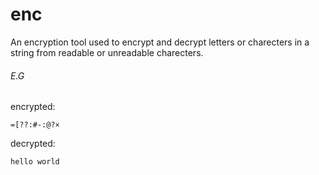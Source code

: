 # enc
An encryption tool used to encrypt and decrypt letters or charecters in a string from readable or unreadable charecters.

###### E.G
encrypted:
```
=[??:#-:@?×
```
decrypted:
```
hello world
```
